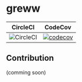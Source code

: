 # greww

| CircleCI | CodeCov |
| --- | --- |
| ![CircleCI](https://circleci.com/gh/iallabs/greww.svg?style=svg&circle-token=6748a7f07d64bb2ee72cbe7201d4ce7106ec5bc9) | [![codecov](https://codecov.io/gh/iallabs/greww/branch/master/graph/badge.svg?token=qiUtFFz1Ei)](https://codecov.io/gh/iallabs/greww) |


## Contribution

(comming soon)
